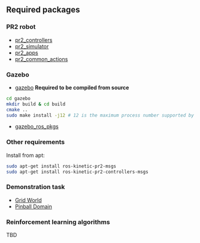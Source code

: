 ## Required packages

### PR2 robot
* [pr2_controllers](https://github.com/PR2/pr2_controllers)
* [pr2_simulator](https://github.com/PR2/pr2_simulator)
* [pr2_apps](https://github.com/PR2/pr2_apps)
* [pr2_common_actions](https://github.com/pr2/pr2_common_actions)

### Gazebo 
* [gazebo](https://github.com/mingfeisun/gazebo) 
**Required to be compiled from source**
``` bash
cd gazebo
mkdir build & cd build
cmake ..
sudo make install -j12 # 12 is the maximum process number supported by cpu
```
* [gazebo_ros_pkgs](https://github.com/ros-simulation/gazebo_ros_pkgs)

### Other requirements
Install from apt:
``` bash
sudo apt-get install ros-kinetic-pr2-msgs
sudo apt-get install ros-kinetic-pr2-controllers-msgs
```

### Demonstration task
* [Grid World](https://github.com/rlcode/reinforcement-learning/tree/master/1-grid-world)
* [Pinball Domain](http://irl.cs.brown.edu/software.php)

### Reinforcement learning algorithms
TBD
